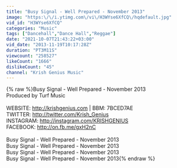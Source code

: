 ```yaml
---
title: "Busy Signal - Well Prepared - November 2013"
image: "https:\/\/i.ytimg.com\/vi\/H3WYse6XfCQ\/hqdefault.jpg"
vid_id: "H3WYse6XfCQ"
categories: "Music"
tags: ["Dancehall","Dance Hall","Reggae"]
date: "2021-10-07T21:43:22+03:00"
vid_date: "2013-11-19T10:17:28Z"
duration: "PT3M11S"
viewcount: "258527"
likeCount: "1666"
dislikeCount: "45"
channel: "Krish Genius Music"
---
```

{% raw %}Busy Signal - Well Prepared - November 2013<br />Produced by Turf Music<br /><br />WEBSITE: <a rel="nofollow" target="blank" href="http://krishgenius.com">http://krishgenius.com</a>  |  BBM: 7BCED7AE<br />TWITTER: <a rel="nofollow" target="blank" href="http://twitter.com/Krish_Genius">http://twitter.com/Krish_Genius</a><br />INSTAGRAM: <a rel="nofollow" target="blank" href="http://instagram.com/KRISHGENIUS">http://instagram.com/KRISHGENIUS</a><br />FACEBOOK: <a rel="nofollow" target="blank" href="http://on.fb.me/gxH2nC">http://on.fb.me/gxH2nC</a><br /><br />Busy Signal - Well Prepared - November 2013<br />Busy Signal - Well Prepared - November 2013<br />Busy Signal - Well Prepared - November 2013<br />Busy Signal - Well Prepared - November 2013{% endraw %}
